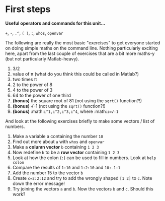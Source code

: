 #  First steps

**Useful operators and commands for this unit...**

``+``, ``-``, ``.^``, ``( )``, ``:``, ``whos``, ``openvar``

The following are really the most basic "exercises" to get everyone started on doing simple maths on the command line. Nothing particularly exciting here, apart from the last couple of exercises that are a bit more maths-y (but not particularly Matlab-heavy).

1.	3/2
2.	value of π (what do you think this could be called in Matlab?)
3.	two times π
4.	2 to the power of 8
5.	4 to the power of 3
6.	64 to the power of one third
7.	**(bonus)** the square root of 81 (not using the ``sqrt()`` function?!)
8.	**(bonus)** √-1 (not using the ``sqrt()`` function?!)
9.	**(bonus)** :math:`i^1,i^2,i^3,i^4`, where :math:`i=√-1`

And look at the following exercises briefly to make some vectors / list of numbers.

1.	Make a variable a containing the number ``10``
2.	Find out more about ``a`` with ``whos`` and ``openvar``
3.	Make a **column vector** ``b`` containing ``1 2 3``
4.	Now redefine ``b`` to be a **row vector** containing ``1 2 3``
5.	Look at how the colon (``:``) can be used to fill in numbers. Look at ``help colon``
6.	Compare the results of ``1:10``  and ``1:2:10`` and ``10:-1:1``
7.	Add the number 15 to the vector ``b``
8.  Create ``c=2:2:12`` and try to add the wrongly shaped ``[1 2]``  to ``c``. Note down the error message!
9.  Try joining the vectors ``a`` and ``b``. Now the vectors ``b`` and ``c``. Should this work?
